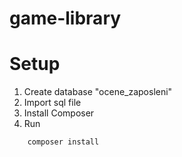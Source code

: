 # game-library

# Setup

1. Create database "ocene_zaposleni"
2. Import sql file
3. Install Composer
4. Run 
```
    composer install
```
